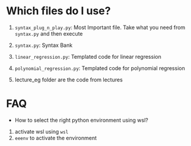 # Which files do I use?
1. `syntax_plug_n_play.py`: Most Important file. Take what you need from `syntax.py` and then execute
2. `syntax.py`: Syntax Bank
3. `linear_regression.py`: Templated code for linear regression
4. `polynomial_regression.py`: Templated code for polynomial regression


1. lecture_eg folder are the code from lectures

# FAQ
- How to select the right python environment using wsl? 
1. activate wsl using `wsl`
2. `eeenv` to activate the environment
